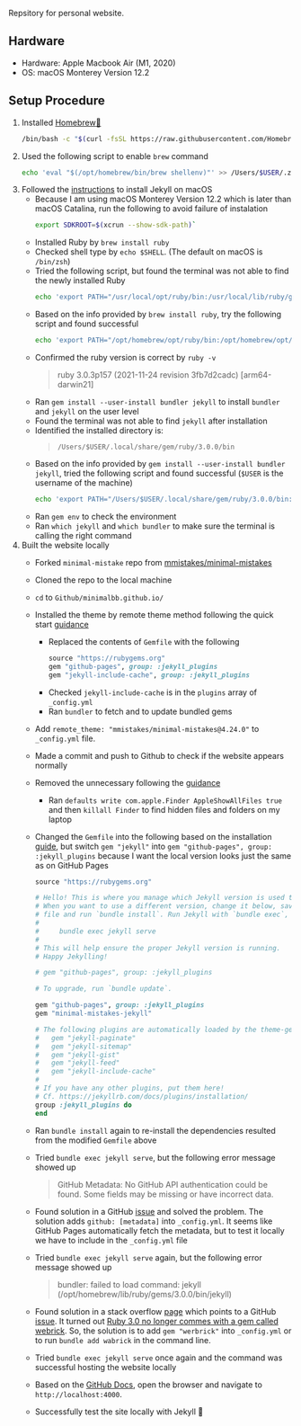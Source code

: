 Repsitory for personal website. 

## Hardware
- Hardware: Apple Macbook Air (M1, 2020)
- OS: macOS Monterey Version 12.2

## Setup Procedure
1.  Installed [Homebrew:beer:](https://brew.sh)
    ```zsh
    /bin/bash -c "$(curl -fsSL https://raw.githubusercontent.com/Homebrew/install/HEAD/install.sh)"
    ```
2. Used the following script to enable `brew` command 
    ```zsh
    echo 'eval "$(/opt/homebrew/bin/brew shellenv)"' >> /Users/$USER/.zprofile
    ```
3. Followed the [instructions](https://jekyllrb.com/docs/installation/macos/) to install Jekyll on macOS
    - Because I am using macOS Monterey Version 12.2 which is later than macOS Catalina, run the following to avoid failure of instalation
        ```zsh
        export SDKROOT=$(xcrun --show-sdk-path)`
        ```
    - Installed Ruby by `brew install ruby`
    - Checked shell type by `echo $SHELL`. (The default on macOS is `/bin/zsh`)
    - Tried the following script, but found the terminal was not able to find the newly installed Ruby
        ```zsh
        echo 'export PATH="/usr/local/opt/ruby/bin:/usr/local/lib/ruby/gems/3.0.0/bin:$PATH"' >> ~/.zshrc
        ```
    - Based on the info provided by `brew install ruby`, try the following script and found successful
        ```zsh
        echo 'export PATH="/opt/homebrew/opt/ruby/bin:/opt/homebrew/opt/ruby/gems/3.0.0/:$PATH"' >> ~/.zshrc
        ```
    - Confirmed the ruby version is correct by `ruby -v`
        > ruby 3.0.3p157 (2021-11-24 revision 3fb7d2cadc) [arm64-darwin21]
    - Ran `gem install --user-install bundler jekyll` to install `bundler` and `jekyll` on the user level
    - Found the terminal was not able to find `jekyll` after installation
    - Identified the installed directory is:
        >`/Users/$USER/.local/share/gem/ruby/3.0.0/bin`
    - Based on the info provided by `gem install --user-install bundler jekyll`, tried the following script and found successful (`$USER` is the username of the machine)
        ```zsh
        echo 'export PATH="/Users/$USER/.local/share/gem/ruby/3.0.0/bin:$PATH"' >> ~/.zshrc
        ```
    - Ran `gem env` to check the environment
    - Ran `which jekyll` and `which bundler` to make sure the terminal is calling the right command
4. Built the website locally
    - Forked `minimal-mistake` repo from [mmistakes/minimal-mistakes](https://github.com/mmistakes/minimal-mistakes)
    - Cloned the repo to the local machine
    - `cd` to `Github/minimalbb.github.io/` 
    - Installed the theme by remote theme method following the quick start [guidance](https://mmistakes.github.io/minimal-mistakes/docs/quick-start-guide/#remote-theme-method)
        - Replaced the contents of `Gemfile` with the following
            ```ruby
            source "https://rubygems.org"
            gem "github-pages", group: :jekyll_plugins
            gem "jekyll-include-cache", group: :jekyll_plugins
            ```
        - Checked `jekyll-include-cache` is in the `plugins` array of `_config.yml`
        - Ran `bundler` to fetch and to update bundled gems
    - Add `remote_theme: "mmistakes/minimal-mistakes@4.24.0"` to `_config.yml` file.
    - Made a commit and push to Github to check if the website appears normally
    - Removed the unnecessary following the [guidance](https://mmistakes.github.io/minimal-mistakes/docs/quick-start-guide/#remove-the-unnecessary)
        - Ran `defaults write com.apple.Finder AppleShowAllFiles true` and then `killall Finder` to find hidden files and folders on my laptop
    - Changed the `Gemfile` into the following based on the installation [guide](https://mmistakes.github.io/minimal-mistakes/docs/installation/#install-dependencies), but switch `gem "jekyll"` into `gem "github-pages", group: :jekyll_plugins` because I want the local version looks just the same as on GitHub Pages
        ```ruby
        source "https://rubygems.org"

        # Hello! This is where you manage which Jekyll version is used to run.
        # When you want to use a different version, change it below, save the
        # file and run `bundle install`. Run Jekyll with `bundle exec`, like so:
        #
        #     bundle exec jekyll serve
        #
        # This will help ensure the proper Jekyll version is running.
        # Happy Jekylling!

        # gem "github-pages", group: :jekyll_plugins

        # To upgrade, run `bundle update`.

        gem "github-pages", group: :jekyll_plugins
        gem "minimal-mistakes-jekyll"

        # The following plugins are automatically loaded by the theme-gem:
        #   gem "jekyll-paginate"
        #   gem "jekyll-sitemap"
        #   gem "jekyll-gist"
        #   gem "jekyll-feed"
        #   gem "jekyll-include-cache"
        #
        # If you have any other plugins, put them here!
        # Cf. https://jekyllrb.com/docs/plugins/installation/
        group :jekyll_plugins do
        end
        ```
    - Ran `bundle install` again to re-install the dependencies resulted from the modified `Gemfile` above
    - Tried `bundle exec jekyll serve`, but the following error message  showed up

        >GitHub Metadata: No GitHub API authentication could be found. Some fields may be missing or have incorrect data.

    - Found solution in a GitHub [issue](https://github.com/github/pages-gem/issues/399#issuecomment-301827749) and solved the problem. The solution adds `github: [metadata]` into `_config.yml`. It seems like GitHub Pages automatically fetch the metadata, but to test it locally we have to include in the `_config.yml` file
    - Tried `bundle exec jekyll serve` again, but the following error message  showed up

        >bundler: failed to load command: jekyll (/opt/homebrew/lib/ruby/gems/3.0.0/bin/jekyll)

    - Found solution in a stack overflow [page](https://stackoverflow.com/questions/69890412/bundler-failed-to-load-command-jekyll) which points to a GitHub [issue](https://github.com/github/pages-gem/issues/752#issuecomment-764647862). It turned out [Ruby 3.0 no longer commes with a gem called webrick](https://github.com/jekyll/jekyll/issues/8523). So, the solution is to add `gem "werbrick"` into `_config.yml` or to run `bundle add wabrick` in the command line. 
    - Tried `bundle exec jekyll serve` once again and the command was successful hosting the website locally
    - Based on the [GitHub Docs](https://docs.github.com/en/pages/setting-up-a-github-pages-site-with-jekyll/testing-your-github-pages-site-locally-with-jekyll/#building-your-site-locally), open the browser and navigate to `http://localhost:4000`.
    - Successfully test the site locally with Jekyll :tada:

